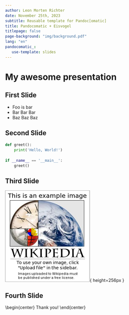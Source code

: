```yaml
---
author: Leon Morten Richter
date: November 25th, 2023
subtitle: Reusable template for Pandoc[omatic]
title: Pandocomatic + Eisvogel
titlepage: false
page-background: "img/background.pdf"
lang: "en"
pandocomatic_:
   use-template: slides
---
```



# My awesome presentation

## First Slide

- Foo is bar
- Bar Bar Bar
- Baz Baz Baz

## Second Slide

```python
def greet():
    print('Hello, World!')

if __name__ == '__main__':
    greet()
```

## Third Slide

![An example image](../img/example.jpg){ height=256px }

## Fourth Slide

\begin{center}
Thank you!
\end{center}
